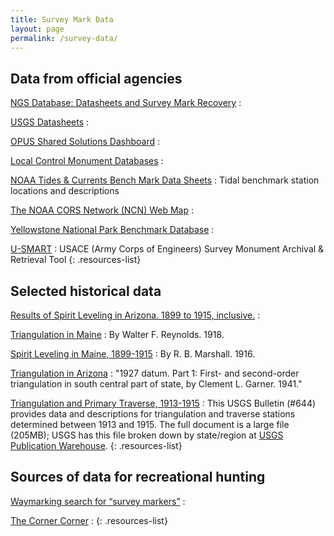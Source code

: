 ```yaml
---
title: Survey Mark Data
layout: page
permalink: /survey-data/
---
```


## Data from official agencies

[NGS Database: Datasheets and Survey Mark Recovery](http://www.ngs.noaa.gov/datasheets/)
: 

[USGS Datasheets](/usgs-datasheets/)
: 

[OPUS Shared Solutions Dashboard](https://noaa.maps.arcgis.com/apps/dashboards/b3f9dcfde4c249bc9cd5817489c5d53c)
: 

[Local Control Monument Databases](/local-control-monument-databases/)
: 

[NOAA Tides & Currents Bench Mark Data Sheets](https://tidesandcurrents.noaa.gov/stations.html?type=Bench+Mark+Data+Sheets)
: Tidal benchmark station locations and descriptions

[The NOAA CORS Network (NCN) Web Map](https://arcg.is/18fWq8)
: 

[Yellowstone National Park Benchmark Database](https://pubs.usgs.gov/pp/1788/pp1788_benchmarks/)
: 

[U-SMART](https://usmart.sec.usace.army.mil/w/map)
: USACE (Army Corps of Engineers) Survey Monument Archival & Retrieval Tool
{: .resources-list}

## Selected historical data

<!-- TODO: Add magnetic station documents -->

[Results of Spirit Leveling in Arizona. 1899 to 1915, inclusive.](/assets/docs/publications/spirit-leveling-arizona-1915.pdf)
: 

[Triangulation in Maine](/assets/docs/publications/triangulation-in-maine.pdf)
: By Walter F. Reynolds. 1918.

[Spirit Leveling in Maine, 1899-1915](/assets/docs/publications/spirit-leveling-maine.pdf)
: By R. B. Marshall. 1916.

[Triangulation in Arizona](/assets/docs/publications/triangulation-in-arizona.pdf)
: "1927 datum. Part 1: First- and second-order triangulation in south central part of state, by Clement L. Garner. 1941."

[Triangulation and Primary Traverse, 1913-1915](/assets/docs/publications/triangulation-primary-traverse-1913-1915.pdf)
: This USGS Bulletin (#644) provides data and descriptions for triangulation and traverse stations determined between 1913 and 1915. The full document is a large file (205MB); USGS has this file broken down by state/region at [USGS Publication Warehouse](https://pubs.usgs.gov/browse/Report/USGS%20Numbered%20Series/Bulletin/).
{: .resources-list}

## Sources of data for recreational hunting

[Waymarking search for “survey markers”](http://www.waymarking.com/cat/search.aspx?f=1&cst=7&kw=survey%20markers&st=2)
: 

[The Corner Corner](http://www.bjbsoftware.com/corners/)
: 
{: .resources-list}